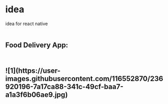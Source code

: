 # idea
idea for react native
<br><br>
<h2>Food Delivery App:<h2>
<br>
![1](https://user-images.githubusercontent.com/116552870/236920196-7a17ca88-341c-49cf-baa7-a1a3f6b06ae9.jpg)

